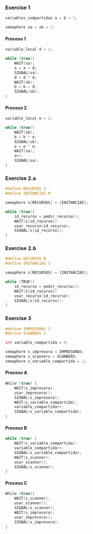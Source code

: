 ### Exercise 1

```c
variables_compartidas a = b = 1;
```
```c
semaphore sa = sb = 1;
```

#### Proceso 1

```c
variable_local d = 1;

while (true){
    WAIT(sa);
    a = a + d;
    SIGNAL(sa);
    d = d * d;
    WAIT(sb);
    b = b – d;
    SIGNAL(sb);
}
```

#### Proceso 2

```c
variable_local e = 2;

while (true){
    WAIT(sb);
    b = b * e;
    SIGNAL(sb);
    e = e ^ e;
    WAIT(sa);
    a++;
    SIGNAL(sa);
}
```

### Exercise 2.a

```c
#define RECURSOS 3
#define INSTANCIAS M

semaphore s[RECURSOS] = {INSTANCIAS};

while (true){
    id_recurso = pedir_recurso();
    WAIT(s[id_recurso])
    usar_recurso(id_recurso);
    SIGNAL(s[id_recurso]);
}
```

### Exercise 2.b

```c
#define RECURSOS M
#define INSTANCIAS 3

semaphore s[RECURSOS] = {INSTANCIAS};

while (TRUE){
    id_recurso = pedir_recurso();
    WAIT(s[id_recurso])
    usar_recurso(id_recurso);
    SIGNAL(s[id_recurso]);
}
```

### Exercise 3

```c
#define IMPRESORAS 3
#define SCANNERS 2
```
```c
int variable_compartida = 0;
```

```c
semaphore s_impresora = IMPRESORAS;
semaphore s_scanners = SCANNERS;
semaphore s_variable_compartida = 1;
```

#### Proceso A

```c
While (true) {
    WAIT(s_impresora);
    usar_impresora();
    SIGNAL(s_impresora);
    WAIT(s_variable_compartida);
    variable_compartida++;
    SIGNAL(s_variable_compartida);
}
```

#### Proceso B

```c
while (true) {
    WAIT(s_variable_compartida);
    variable_compartida++;
    SIGNAL(s_variable_compartida);
    WAIT(s_scanner);
    usar_scanner();
    SIGNAL(s_scanner);
}
```

#### Proceso C

```c
While (true){
    WAIT(s_scanner);
    usar_scanner();
    SIGNAL(s_scanner);
    WAIT(s_impresora);
    usar_impresora();
    SIGNAL(s_impresora);
}
```
